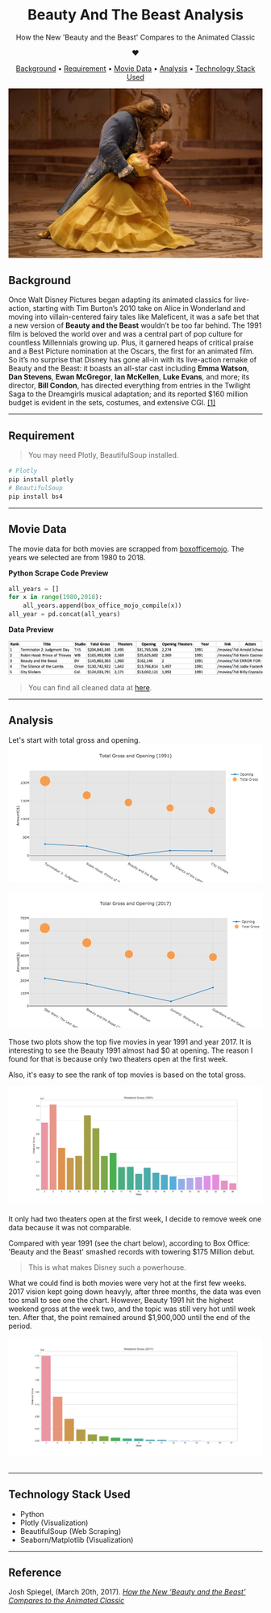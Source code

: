 <h1 align="center"> Beauty And The Beast Analysis </h1> 
<p align="center"> 
How the New 'Beauty and the Beast' Compares to the Animated Classic 
</p>

<div align="center">
❤︎
</div>

<p align="center">
  <a href="#background">Background</a> •
  <a href="#requirement">Requirement</a> •
  <a href="#movie-data">Movie Data</a> •
  <a href="#analysis">Analysis</a> •
  <a href="#technology-stack-used">Technology Stack Used</a>
</p>

![2017](readme_images/beauty-beast.jpg)

## Background
Once Walt Disney Pictures began adapting its animated classics for live-action, starting with Tim Burton’s 2010 take on Alice in Wonderland and moving into villain-centered fairy tales like Maleficent, it was a safe bet that a new version of **Beauty and the Beast** wouldn’t be too far behind. The 1991 film is beloved the world over and was a central part of pop culture for countless Millennials growing up. Plus, it garnered heaps of critical praise and a Best Picture nomination at the Oscars, the first for an animated film. So it’s no surprise that Disney has gone all-in with its live-action remake of Beauty and the Beast: it boasts an all-star cast including **Emma Watson**, **Dan Stevens**, **Ewan McGregor**, **Ian McKellen**, **Luke Evans**, and more; its director, **Bill Condon**, has directed everything from entries in the Twilight Saga to the Dreamgirls musical adaptation; and its reported $160 million budget is evident in the sets, costumes, and extensive CGI. [[1]](#reference)

---

## Requirement
> You may need Plotly, BeautifulSoup installed.
```python
# Plotly
pip install plotly
# BeautifulSoup
pip install bs4
```
---



## Movie Data
The movie data for both movies are scrapped from [boxofficemojo](http://www.boxofficemojo.com/).
The years we selected are from 1980 to 2018.

**Python Scrape Code Preview**
```python
all_years = []
for x in range(1980,2018):
    all_years.append(box_office_mojo_compile(x))
all_year = pd.concat(all_years)
```

**Data Preview**

![data_preview](readme_images/data_preview.png)


>You can find all cleaned data at [here](https://github.com/yycyjqc/Beauty_And_The_Beast_Analysis/tree/master/dataset).

---

## Analysis
Let's start with total gross and opening.
[![Total_Gross_vs_Opening](result_img/Total_Gross_vs_Opening_1991.png)](https://github.com/yycyjqc/Beauty_And_The_Beast_Analysis/blob/master/result_img/Total_Gross_vs_Opening_1991.png)
<br>
</br>
[![Total_Gross_vs_Opening](result_img/Total_Gross_vs_Opening_2017.png)](https://github.com/yycyjqc/Beauty_And_The_Beast_Analysis/blob/master/result_img/Total_Gross_vs_Opening_2017.png)
<br>
</br>
Those two plots show the top five movies in year 1991 and year 2017. It is interesting to see the Beauty 1991 almost had $0 at opening. The reason I found for that is because only two theaters open at the first week.

Also, it's easy to see the rank of top movies is based on the total gross. 


[![Weekend Gross_1991](result_img/Weekend_Gross_1991.png)](https://github.com/yycyjqc/Beauty_And_The_Beast_Analysis/blob/master/result_img/Weekend_Gross_1991.png)
<br>
</br>
It only had two theaters open at the first week, I decide to remove week one data because it was not comparable.

Compared with year 1991 (see the chart below), according to Box Office: 'Beauty and the Beast' smashed records with towering $175 Million debut. 
>This is what makes Disney such a powerhouse.

What we could find is both movies were very hot at the first few weeks. 2017 vision kept going down heavyly, after three months, the data was even too small to see one the chart. However, Beauty 1991 hit the highest weekend gross at the week two, and the topic was still very hot until week ten. After that, the point remained around $1,900,000 until the end of the period.

[![Weekend Gross_2017](result_img/Weekend_Gross_2017.png)](https://github.com/yycyjqc/Beauty_And_The_Beast_Analysis/blob/master/result_img/Weekend_Gross_2017.png)
<br>
</br>


---


## Technology Stack Used
+ Python
+ Plotly (Visualization)
+ BeautifulSoup (Web Scraping)
+ Seaborn/Matplotlib (Visualization)

---


## Reference
Josh Spiegel, (March 20th, 2017). *[How the New ‘Beauty and the Beast’ Compares to the Animated Classic](http://www.slashfilm.com/beauty-and-the-beast-compared-to-the-original/)*
